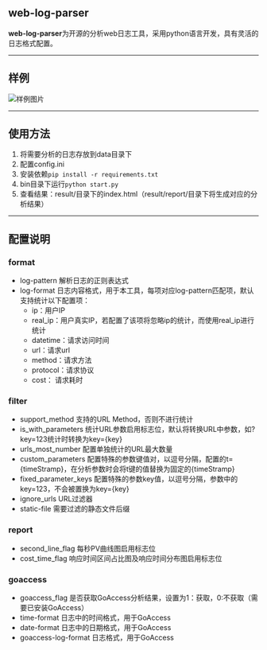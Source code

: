 ## web-log-parser
**web-log-parser**为开源的分析web日志工具，采用python语言开发，具有灵活的日志格式配置。

---

## 样例
![样例图片](https://raw.githubusercontent.com/JeffXue/web-log-parser/master/web-log-parser-report-example.png)

---

## 使用方法
1. 将需要分析的日志存放到data目录下
2. 配置config.ini
3. 安装依赖`pip install -r requirements.txt`
3. bin目录下运行`python start.py`
4. 查看结果：result/目录下的index.html（result/report/目录下将生成对应的分析结果）

---

## 配置说明

### format
- log-pattern 解析日志的正则表达式
- log-format 日志内容格式，用于本工具，每项对应log-pattern匹配项，默认支持统计以下配置项：
    - ip：用户IP
    - real_ip：用户真实IP，若配置了该项将忽略ip的统计，而使用real_ip进行统计
    - datetime：请求访问时间
    - url：请求url
    - method：请求方法
    - protocol：请求协议
    - cost： 请求耗时

### filter
- support_method 支持的URL Method，否则不进行统计
- is_with_parameters 统计URL参数启用标志位，默认将转换URL中参数，如?key=123统计时转换为key={key}
- urls_most_number 配置单独统计的URL最大数量
- custom_parameters 配置特殊的参数键值对，以逗号分隔，配置的t={timeStramp}，在分析参数时会将t键的值替换为固定的{timeStramp}
- fixed_parameter_keys 配置特殊的参数key值，以逗号分隔，参数中的key=123，不会被置换为key={key}
- ignore_urls URL过滤器
- static-file 需要过滤的静态文件后缀

### report
- second_line_flag 每秒PV曲线图启用标志位
- cost_time_flag 响应时间区间占比图及响应时间分布图启用标志位

### goaccess
- goaccess_flag 是否获取GoAccess分析结果，设置为1：获取，0:不获取（需要已安装GoAccess）
- time-format 日志中的时间格式，用于GoAccess
- date-format 日志中的日期格式，用于GoAccess
- goaccess-log-format 日志格式，用于GoAccess





    

